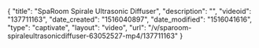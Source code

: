 {
    "title": "SpaRoom Spirale Ultrasonic Diffuser",
    "description": "",
    "videoid": "137711163",
    "date_created": "1516040897",
    "date_modified": "1516041616",
    "type": "captivate",
    "layout": "video",
    "url": "\/v\/sparoom-spiraleultrasonicdiffuser-63052527-mp4\/137711163"
}